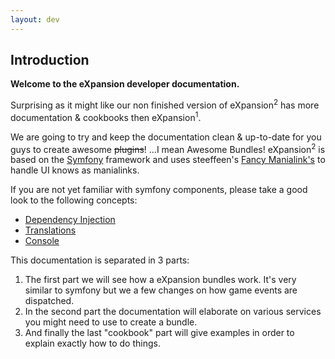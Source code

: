 ```yaml
---
layout: dev
---
```


## Introduction

**Welcome to the eXpansion developer documentation.**

Surprising as it might like our non finished version of eXpansion<sup>2</sup> has more documentation & cookbooks then eXpansion<sup>1</sup>. 

We are going to try and keep the documentation clean & up-to-date for you guys to create awesome <del>plugins</del>! 
...I mean Awesome Bundles! eXpansion<sup>2</sup> is based on the [Symfony](https://symfony.com/) framework and uses steeffeen's [Fancy Manialink's](https://github.com/steeffeen/FancyManiaLinks) to handle UI knows as manialinks. 
 
If you are not yet familiar with symfony components, please take a good look to the following concepts:
* [Dependency Injection](http://symfony.com/doc/3.3/components/dependency_injection.html)
* [Translations](http://symfony.com/doc/3.3/components/translation.html)
* [Console](http://symfony.com/doc/3.3/components/console.html)

This documentation is separated in 3 parts:

1. The first part we will see how a eXpansion bundles work.
It's very similar to symfony but we a few changes on how game events are dispatched. 
2. In the second part the documentation will elaborate on various services you might need to use to create a bundle. 
3. And finally the last "cookbook" part will give examples in order to explain exactly how to do things.
